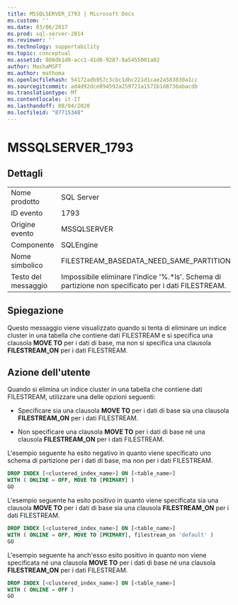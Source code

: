 ```yaml
---
title: MSSQLSERVER_1793 | Microsoft Docs
ms.custom: ''
ms.date: 03/06/2017
ms.prod: sql-server-2014
ms.reviewer: ''
ms.technology: supportability
ms.topic: conceptual
ms.assetid: 808db1d0-acc1-41d0-9287-8a5455001a02
author: MashaMSFT
ms.author: mathoma
ms.openlocfilehash: 54172adb957c3cbc1dbc221d1cae2a583830a1cc
ms.sourcegitcommit: ad4d92dce894592a259721a1571b1d8736abacdb
ms.translationtype: MT
ms.contentlocale: it-IT
ms.lasthandoff: 08/04/2020
ms.locfileid: "87715348"
---
```

# <a name="mssqlserver_1793"></a>MSSQLSERVER_1793
    
## <a name="details"></a>Dettagli  
  
|||  
|-|-|  
|Nome prodotto|SQL Server|  
|ID evento|1793|  
|Origine evento|MSSQLSERVER|  
|Componente|SQLEngine|  
|Nome simbolico|FILESTREAM_BASEDATA_NEED_SAME_PARTITION|  
|Testo del messaggio|Impossibile eliminare l'indice '%.*ls'. Schema di partizione non specificato per i dati FILESTREAM.|  
  
## <a name="explanation"></a>Spiegazione  
 Questo messaggio viene visualizzato quando si tenta di eliminare un indice cluster in una tabella che contiene dati FILESTREAM e si specifica una clausola **MOVE TO** per i dati di base, ma non si specifica una clausola **FILESTREAM_ON** per i dati FILESTREAM.  
  
## <a name="user-action"></a>Azione dell'utente  
 Quando si elimina un indice cluster in una tabella che contiene dati FILESTREAM, utilizzare una delle opzioni seguenti:  
  
-   Specificare sia una clausola **MOVE TO** per i dati di base sia una clausola **FILESTREAM_ON** per i dati FILESTREAM.  
  
-   Non specificare una clausola **MOVE TO** per i dati di base né una clausola **FILESTREAM_ON** per i dati FILESTREAM.  
  
 L'esempio seguente ha esito negativo in quanto viene specificato uno schema di partizione per i dati di base, ma non per i dati FILESTREAM.  
  
```sql  
DROP INDEX [<clustered_index_name>] ON [<table_name>]   
WITH ( ONLINE = OFF, MOVE TO [PRIMARY] )  
GO  
```  
  
 L'esempio seguente ha esito positivo in quanto viene specificata sia una clausola **MOVE TO** per i dati di base sia una clausola **FILESTREAM_ON** per i dati FILESTREAM.  
  
```sql  
DROP INDEX [<clustered_index_name>] ON [<table_name>]   
WITH ( ONLINE = OFF, MOVE TO [PRIMARY], filestream_on 'default' )  
GO  
```  
  
 L'esempio seguente ha anch'esso esito positivo in quanto non viene specificata né una clausola **MOVE TO** per i dati di base né una clausola **FILESTREAM_ON** per i dati FILESTREAM.  
  
```sql  
DROP INDEX [<clustered_index_name>] ON [<table_name>]   
WITH ( ONLINE = OFF )  
GO  
```  
  
  
